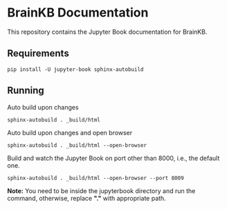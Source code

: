 # BrainKB Documentation

This repository contains the Jupyter Book documentation for BrainKB.

## Requirements

```
pip install -U jupyter-book sphinx-autobuild

```

## Running

Auto build upon changes

```
sphinx-autobuild . _build/html
```

Auto build upon changes and open browser

```
sphinx-autobuild . _build/html --open-browser
```


Build and watch the Jupyter Book on port other than 8000, i.e., the default one.

```
sphinx-autobuild . _build/html --open-browser --port 8009  
```

**Note:** You need to be inside the jupyterbook directory and run the command, otherwise, replace **"."** with appropriate path.

